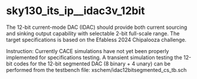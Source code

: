 # sky130_its_ip__idac3v_12bit
The 12-bit current-mode DAC (IDAC) should provide both current sourcing and sinking output capability with selectable 2-bit full-scale range. The target specifications is based on the Efabless 2024 Chipalooza challenge.

Instruction:
Currently CACE simulations have not yet been properly implemented for specifications testing. A transient simulation testing the 12-bit codes for the 12-bit segmented DAC (8 binary + 4 unary) can be performed from the testbench file: 
xschem/idac12bitsegmented_cs_tb.sch
